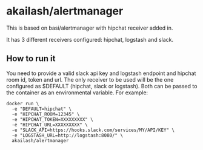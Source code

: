 # akailash/alertmanager

This is based on basi/alertmanager with hipchat receiver added in.

It has 3 different receivers configured: hipchat, logstash and slack.

## How to run it

You need to provide a valid slack api key and logstash endpoint and hipchat room id, token and url.
The only receiver to be used will be the one configured as $DEFAULT (hipchat, slack or logstash).
Both can be passed to the container as an environmental variable. For example:

    docker run \
      -e "DEFAULT=hipchat" \
      -e "HIPCHAT_ROOM=12345" \
      -e "HIPCHAT_TOKEN=XXXXXXXXX" \
      -e "HIPCHAT_URL=XXXXXXXXX" \
      -e "SLACK_API=https://hooks.slack.com/services/MY/API/KEY" \
      -e "LOGSTASH_URL=http://logstash:8080/" \
      akailash/alertmanager
      
